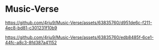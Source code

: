 # Music-Verse

https://github.com/4rju9/Music-Verse/assets/63835760/d951de6c-f211-4ec8-bd81-c301231f10b9


https://github.com/4rju9/Music-Verse/assets/63835760/edb8485f-6ce1-44fc-a8c3-8fd387a41152
